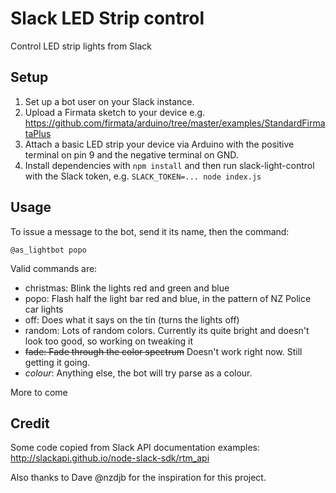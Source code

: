 # Slack LED Strip control
Control LED strip lights from Slack

## Setup

1. Set up a bot user on your Slack instance.
2. Upload a Firmata sketch to your device e.g. https://github.com/firmata/arduino/tree/master/examples/StandardFirmataPlus
3. Attach a basic LED strip your device via Arduino with the positive terminal on pin 9 and the negative terminal on GND.
4. Install dependencies with `npm install` and then run slack-light-control with the Slack token, e.g. `SLACK_TOKEN=... node index.js`

## Usage

To issue a message to the bot, send it its name, then the command:

`@as_lightbot popo`

Valid commands are:
* christmas: Blink the lights red and green and blue
* popo: Flash half the light bar red and blue, in the pattern of NZ Police car lights
* off: Does what it says on the tin (turns the lights off)
* random: Lots of random colors. Currently its quite bright and doesn't look too good, so working on tweaking it
* ~~fade: Fade through the color spectrum~~ Doesn't work right now. Still getting it going.
* *colour*: Anything else, the bot will try parse as a colour. 


More to come

## Credit

Some code copied from Slack API documentation examples: http://slackapi.github.io/node-slack-sdk/rtm_api

Also thanks to Dave @nzdjb for the inspiration for this project.
